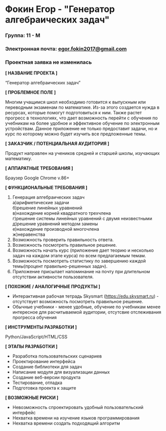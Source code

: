 # Фокин Егор - "Генератор алгебраических задач"

### Группа: 11 - М
### Электронная почта: egor.fokin2017@gmail.com
### Проектная заявка не изменилась

**[ НАЗВАНИЕ ПРОЕКТА ]**

“Генератор алгебраических задач”

**[ ПРОБЛЕМНОЕ ПОЛЕ ]**

Многим учащимся школ необходимо готовится к выпускным или переводным экзаменам по математике. Из-за этого создается нужда в ресурсах, которые помогут подготовиться к ним.
Также растет прогресс в технологиях, что дает возможность перейти с обучения по учебникам на более удобное и эффективное обучение по электронным устройствам. Данное приложение не только предоставит задачи, но и курс по которому можно будет изучить все предложенные темы.

**[ ЗАКАЗЧИК / ПОТЕНЦИАЛЬНАЯ АУДИТОРИЯ ]**

Продукт направлен на учеников средней и старшей школы, изучающих математику.

**[ АППАРАТНЫЕ ТРЕБОВАНИЯ ]** 

Браузер Google Chrome v.86+

**[ ФУНКЦИОНАЛЬНЫЕ ТРЕБОВАНИЯ ]**

1. Генерация алгебраических задач<br/>
 а)арифметические задачи<br/>
 б)решение линейных уравнений<br/>
 в)нахождение корней квадратного трехчлена<br/>
 г)решение системы линейных уравнений с двумя неизвестными<br/>
 д)решение уравнений методом замены<br/>
 е)нахождение производной многочлена<br/>
 ж)неравенства
2. Возможность проверить правильность ответа.
3. Возможность посмотреть правильное решение.
4. Возможность начать курс (приложение дает теорию и несколько задач на каждом этапе курса) по всем предлагаемым темам.
5. Возможность посмотреть статистику по завершению каждой темы(процент правильно-решенных задач).
6. Приложение присылает напоминание на почту при длительном отсутствии активности пользователя.

**[ ПОХОЖИЕ / АНАЛОГИЧНЫЕ ПРОДУКТЫ ]**

*  Интерактивная рабочая тетрадь Skysmart (https://edu.skysmart.ru) - отсутствует возможность посмотреть правильное решение.
*  Обычные учебники - менее удобные, обучение по учебникам менее интересное для расчитываемой аудитории, отсутсвие отслеживания прогресса обучения

**[ ИНСТРУМЕНТЫ РАЗРАБОТКИ ]**

Python/JavaScript/HTML/CSS

**[ ЭТАПЫ РАЗРАБОТКИ ]**

*	Разработка пользовательских сценариев
*	Проектирование интерфейса
*	Создание библиотеки для задач
*	Написание модуля для визуализации данных
*	Создание веб-версии продукта
*	Тестирование, отладка
*	Подготовка проекта к защите

**[ ВОЗМОЖНЫЕ РИСКИ ]**

*	Невозможность спроектировать удобный пользовательский интерфейс 
*	Нехватка времени на изучение языков программирования
*	Нехватка времени создать подходящий алгоритм 
